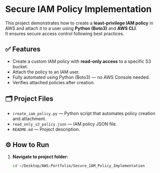 # Secure IAM Policy Implementation

This project demonstrates how to create a **least-privilege IAM policy** in AWS and attach it to a user using **Python (Boto3)** and **AWS CLI**.  
It ensures secure access control following best practices.

## ✅ Features
- Create a custom IAM policy with **read-only access** to a specific S3 bucket.
- Attach the policy to an IAM user.
- Fully automated using Python (Boto3) — no AWS Console needed.
- Verifies attached policies after creation.

## 🗂 Project Files
- `create_iam_policy.py` — Python script that automates policy creation and attachment.
- `read_only_s3_policy.json` — IAM policy JSON file.
- `README.md` — Project description.

## ⚙️ How to Run
1. **Navigate to project folder**:
   ```bash
   cd ~/Desktop/AWS-Portfolio/Secure_IAM_Policy_Implementation
